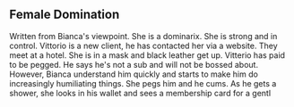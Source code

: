 ## Female Domination

Written from Bianca's viewpoint. She is a dominarix. She is strong and in control. Vittorio is a new client, he has contacted her via a website. They meet at a hotel. She is in a mask and black leather get up. Vitterio has paid to be pegged. He says he's not a sub and will not be bossed about. However, Bianca understand him quickly and starts to make him do increasingly humiliating things. She pegs him and he cums. As he gets a shower, she looks in his wallet and sees a membership card for a gentl